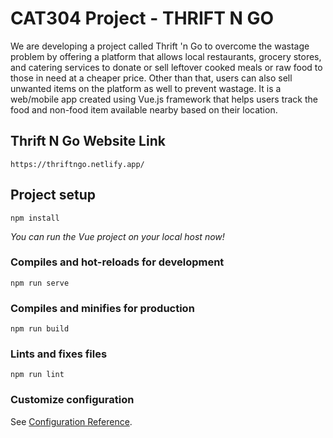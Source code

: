 # CAT304 Project - THRIFT N GO
We are developing a project called Thrift 'n Go to overcome the wastage problem by offering a platform that allows local restaurants, grocery stores, and catering services to donate or sell leftover cooked meals or raw food to those in need at a cheaper price. Other than that, users can also sell unwanted items on the platform as well to prevent wastage. It is a web/mobile app created using Vue.js framework that helps users track the food and non-food item available nearby based on their location. 

## Thrift N Go Website Link
```
https://thriftngo.netlify.app/
```

## Project setup
```
npm install
```
_You can run the Vue project on your local host now!_


### Compiles and hot-reloads for development
```
npm run serve
```

### Compiles and minifies for production
```
npm run build
```

### Lints and fixes files
```
npm run lint
```

### Customize configuration
See [Configuration Reference](https://cli.vuejs.org/config/).
